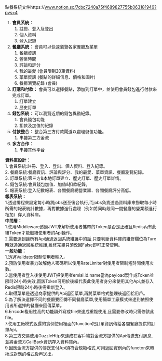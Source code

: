 點餐系統文件https://www.notion.so/7cbc7240a75f4689827755b063181946?pvs=4
1. **會員系統：** 
    1. 註冊、登入及登出
    2. 個人資料
    3. 登入記錄
2. **餐廳系統：** 會員可以快速瀏覽各家餐廳及菜單
    1. 餐廳資訊
    2. 營業時間
    3. 評論和評分
    4. 我的最愛 (會員限制20筆資料)
    5. 菜單資訊 (餐點的詳細信息、價格和圖片)
    6. 餐廳瀏覽紀錄 (會員)
3. **訂購和付款：** 會員可以選擇餐點，添加到訂單中，並使用會員錢包進行付款來完成訂單。
    1. 訂單建立
    2. 歷史訂單 
4. **錢包系統：** 可以瀏覽近期的錢包異動紀錄。
    1. 會員錢包功能
    2. 扣款及加值的紀錄
5. **付款整合：** 整合第三方付款閘道以處理儲值功能。
    1. 串接第三方金流
6. **多方合作：**
    1. 串接其他平台

**資料庫設計：**  <br>
    1. 會員系統:註冊、登入、登出、個人資料、登入紀錄。<br>
    2. 餐廳系統:餐廳資訊、評論與評分、我的最愛、菜單資訊、餐廳瀏覽紀錄。<br>
    3. 訂單系統:第三方&本地訂單建立、歷史訂單、歷史訂單詳情。<br>
    4. 錢包系統:會員錢包加值、加值&扣款紀錄。<br>
    5. 報表系統:登入記數報表、各間餐廳總營業額、各間餐廳評分高低。<br>
**報表系統：** <br>
    1.透過排程來設定每小時將jobs送至後台執行,而jobs負責透過資料庫來撈取每小時所需的報表統計數據，再對數據進行處理（例如將同時段同一間餐廳的營業額進行相加）存入資料庫。<br>
**中間層：** <br>
    1.使用Middleware透過JWT來解析使用者攜帶的Token是否是正確且Redis內有此組Token才能繼續使用者的Api操作。<br>
    2.需要達到讓所有Api通通返回系統維護中的話,只要判斷資料庫的維修欄位為Ture時就通通返回系統維護,維修完畢只須改回False即可正常使用。<br>
**一般功能：**  <br>
    1.透過Validator限制使用者輸入。<br>
    2.預防使用者暴力破解他人密碼所以使用RateLimiter對使用者限制短時間使用次數。<br>
    3.當使用者登入後使用JWT把使用者emial.id.name當為payload製作成Token並限時24小時失效,而該Token可用於後續代表此使用者身分來使用其他Api,並存入Redis限時24小時後需重新登入。<br>
    4.取得菜單是透過商家提供的Api返回菜單,再將菜單格式整理後返回給用戶。<br>
    5.為了解決選擇不同的餐廳要回傳不同餐廳菜單,使用簡單工廠模式來達到依照使用者所選擇的餐廳來回傳菜單。<br>
    6.Errcode複用性高的功能額外寫成file來達成重複使用,且需要修改時只需修該此file。<br>
    7.使用工廠模式返還的實例使用裡面的function把訂單資訊傳給各間餐廳提供的訂單Api。<br>
    8.第三方交易使用GuzzleHttp來達成在客戶端對金流方提供的Api傳送支付訊息,並將金流方CallBack資訊存入資料庫內。<br>
    9.因應金流方提供的傳送支付Api須符合規範格式,可用返回實例內的functon來轉換成對應的格式後再送出。<br>
